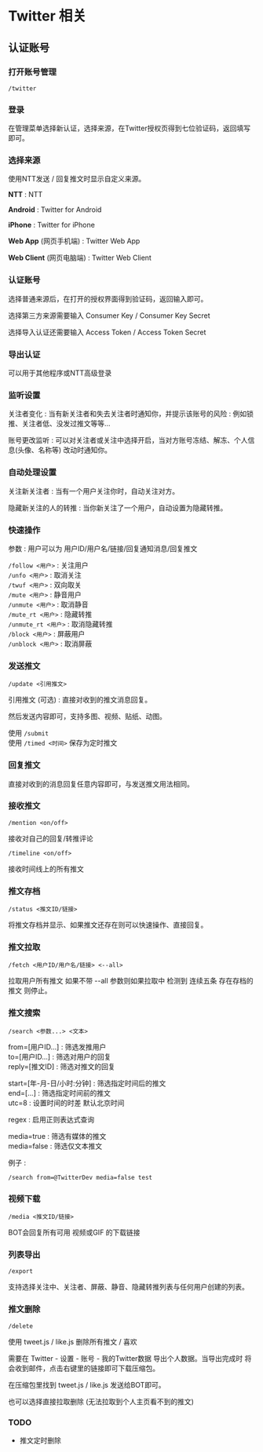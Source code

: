 # Twitter 相关

## 认证账号

### 打开账号管理

```text
/twitter
```

### 登录

在管理菜单选择新认证，选择来源，在Twitter授权页得到七位验证码，返回填写即可。

### 选择来源

使用NTT发送 / 回复推文时显示自定义来源。

**NTT** : NTT

**Android** : Twitter for Android

**iPhone** : Twitter for iPhone

**Web App** (网页手机端) : Twitter Web App

**Web Client** (网页电脑端) : Twitter Web Client

### 认证账号

选择普通来源后，在打开的授权界面得到验证码，返回输入即可。

选择第三方来源需要输入 Consumer Key / Consumer Key Secret

选择导入认证还需要输入 Access Token / Access Token Secret

### 导出认证

可以用于其他程序或NTT高级登录

### 监听设置

关注者变化 : 当有新关注者和失去关注者时通知你，并提示该账号的风险 : 例如锁推、关注者低、没发过推文等等...

账号更改监听 : 可以对关注者或关注中选择开启，当对方账号冻结、解冻、个人信息\(头像、名称等\) 改动时通知你。

### 自动处理设置

关注新关注者 : 当有一个用户关注你时，自动关注对方。

隐藏新关注的人的转推 : 当你新关注了一个用户，自动设置为隐藏转推。

### 快速操作

参数 : 用户可以为 用户ID/用户名/链接/回复通知消息/回复推文

`/follow <用户>` : 关注用户  
`/unfo <用户>` : 取消关注  
`/twuf <用户>` : 双向取关  
`/mute <用户>` : 静音用户  
`/unmute <用户>` : 取消静音  
`/mute_rt <用户>` : 隐藏转推  
`/unmute_rt <用户>` : 取消隐藏转推  
`/block <用户>` : 屏蔽用户  
`/unblock <用户>` : 取消屏蔽

### 发送推文

```text
/update <引用推文>
```

引用推文 \(可选\) : 直接对收到的推文消息回复。

然后发送内容即可，支持多图、视频、贴纸、动图。

使用 `/submit`  
使用 `/timed <时间>` 保存为定时推文

### 回复推文

直接对收到的消息回复任意内容即可，与发送推文用法相同。

### 接收推文

```text
/mention <on/off>
```

接收对自己的回复/转推评论

```text
/timeline <on/off>
```

接收时间线上的所有推文

### 推文存档

```text
/status <推文ID/链接>
```

将推文存档并显示、如果推文还存在则可以快速操作、直接回复。

### 推文拉取

```text
/fetch <用户ID/用户名/链接> <--all>
```

拉取用户所有推文 如果不带 --all 参数则如果拉取中 检测到 连续五条 存在存档的推文 则停止。

### 推文搜索

```text
/search <参数...> <文本>
```

from=\[用户ID...\] : 筛选发推用户  
to=\[用户ID...\] : 筛选对用户的回复  
reply=\[推文ID\] : 筛选对推文的回复

start=\[年-月-日/小时:分钟\] : 筛选指定时间后的推文  
end=\[...\] : 筛选指定时间前的推文  
utc=8 : 设置时间的时差 默认北京时间

regex : 启用正则表达式查询

media=true : 筛选有媒体的推文  
media=false : 筛选仅文本推文

例子 :

```text
/search from=@TwitterDev media=false test
```

### 视频下载

```text
/media <推文ID/链接>
```

BOT会回复所有可用 视频或GIF 的下载链接

### 列表导出

```text
/export
```

支持选择关注中、关注者、屏蔽、静音、隐藏转推列表与任何用户创建的列表。

### 推文删除

```text
/delete
```

使用 tweet.js / like.js 删除所有推文 / 喜欢

需要在 Twitter - 设置 - 账号 - 我的Twitter数据 导出个人数据。当导出完成时 将会收到邮件，点击右键里的链接即可下载压缩包。

在压缩包里找到 tweet.js / like.js 发送给BOT即可。

也可以选择直接拉取删除 \(无法拉取到个人主页看不到的推文\)

### TODO

* 推文定时删除

